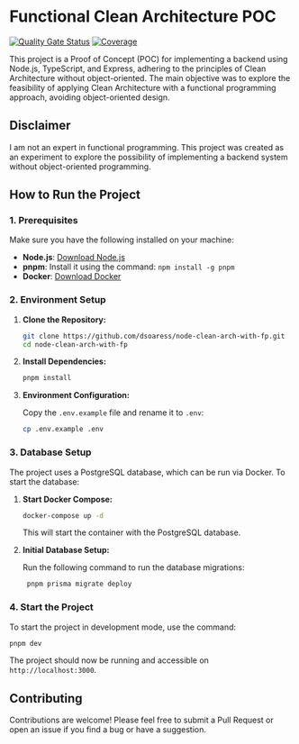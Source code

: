 # Functional Clean Architecture POC

[![Quality Gate Status](https://sonarcloud.io/api/project_badges/measure?project=dsoaress_node-clean-arch-with-fp&metric=alert_status)](https://sonarcloud.io/summary/overall?id=dsoaress_node-clean-arch-with-fp)
[![Coverage](https://sonarcloud.io/api/project_badges/measure?project=dsoaress_node-clean-arch-with-fp&metric=coverage)](https://sonarcloud.io/summary/overall?id=dsoaress_node-clean-arch-with-fp)

This project is a Proof of Concept (POC) for implementing a backend using Node.js, TypeScript, and Express, adhering to the principles of Clean Architecture without object-oriented. The main objective was to explore the feasibility of applying Clean Architecture with a functional programming approach, avoiding object-oriented design.

## Disclaimer

I am not an expert in functional programming. This project was created as an experiment to explore the possibility of implementing a backend system without object-oriented programming.

## How to Run the Project

### 1. Prerequisites

Make sure you have the following installed on your machine:

- **Node.js**: [Download Node.js](https://nodejs.org/)
- **pnpm**: Install it using the command: `npm install -g pnpm`
- **Docker**: [Download Docker](https://www.docker.com/get-started)

### 2. Environment Setup

1. **Clone the Repository:**

   ```bash
   git clone https://github.com/dsoaress/node-clean-arch-with-fp.git
   cd node-clean-arch-with-fp
   ```

2. **Install Dependencies:**

   ```bash
   pnpm install
   ```

3. **Environment Configuration:**

   Copy the `.env.example` file and rename it to `.env`:

   ```bash
   cp .env.example .env
   ```

### 3. Database Setup

The project uses a PostgreSQL database, which can be run via Docker. To start the database:

1. **Start Docker Compose:**

   ```bash
   docker-compose up -d
   ```

   This will start the container with the PostgreSQL database.

2. **Initial Database Setup:**

   Run the following command to run the database migrations:

   ```bash
    pnpm prisma migrate deploy
   ```

### 4. Start the Project

To start the project in development mode, use the command:

```bash
pnpm dev
```

The project should now be running and accessible on `http://localhost:3000`.

## Contributing

Contributions are welcome! Please feel free to submit a Pull Request or open an issue if you find a bug or have a suggestion.
